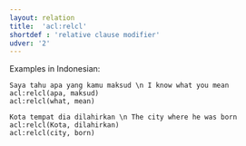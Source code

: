 ```yaml
---
layout: relation
title:  'acl:relcl'
shortdef : 'relative clause modifier'
udver: '2'
---
```


Examples in Indonesian:

~~~ sdparse
Saya tahu apa yang kamu maksud \n I know what you mean
acl:relcl(apa, maksud)
acl:relcl(what, mean)
~~~

~~~ sdparse
Kota tempat dia dilahirkan \n The city where he was born
acl:relcl(Kota, dilahirkan)
acl:relcl(city, born)
~~~
<!-- Interlanguage links updated Po 6. listopadu 2023, 21:42:16 CET -->
